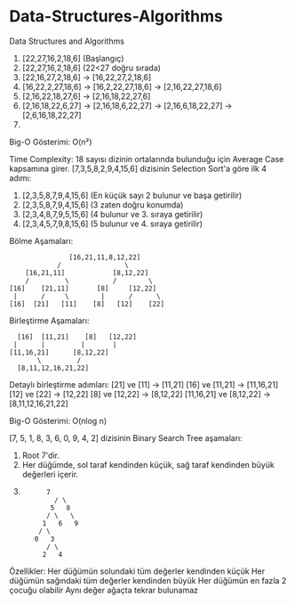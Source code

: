# Data-Structures-Algorithms
Data Structures and Algorithms

1. [22,27,16,2,18,6] (Başlangıç)
2. [22,27,16,2,18,6] (22<27 doğru sırada)
3. [22,16,27,2,18,6] -> [16,22,27,2,18,6]
4. [16,22,2,27,18,6] -> [16,2,22,27,18,6] -> [2,16,22,27,18,6]
5. [2,16,22,18,27,6] -> [2,16,18,22,27,6]
6. [2,16,18,22,6,27] -> [2,16,18,6,22,27] -> [2,16,6,18,22,27] -> [2,6,16,18,22,27]
7. 
Big-O Gösterimi: O(n²)

Time Complexity:
18 sayısı dizinin ortalarında bulunduğu için Average Case kapsamına girer.
[7,3,5,8,2,9,4,15,6] dizisinin Selection Sort'a göre ilk 4 adımı:
1. [2,3,5,8,7,9,4,15,6] (En küçük sayı 2 bulunur ve başa getirilir)
2. [2,3,5,8,7,9,4,15,6] (3 zaten doğru konumda)
3. [2,3,4,8,7,9,5,15,6] (4 bulunur ve 3. sıraya getirilir)
4. [2,3,4,5,7,9,8,15,6] (5 bulunur ve 4. sıraya getirilir)
   
Bölme Aşamaları:

                   [16,21,11,8,12,22]
                /                \
        [16,21,11]            [8,12,22]
        /         \           /        \
    [16]    [21,11]       [8]     [12,22]
     |      /     \        |      /      \
    [16]  [21]   [11]    [8]   [12]    [22]

Birleştirme Aşamaları:

      [16]  [11,21]    [8]   [12,22]
     |      |         |       |
    [11,16,21]      [8,12,22]
           \         /
      [8,11,12,16,21,22]

Detaylı birleştirme adımları:
[21] ve [11] -> [11,21]
[16] ve [11,21] -> [11,16,21]
[12] ve [22] -> [12,22]
[8] ve [12,22] -> [8,12,22]
[11,16,21] ve [8,12,22] -> [8,11,12,16,21,22]

Big-O Gösterimi: O(nlog n)

[7, 5, 1, 8, 3, 6, 0, 9, 4, 2] dizisinin Binary Search Tree aşamaları:


1. Root 7'dir.
2. Her düğümde, sol taraf kendinden küçük, sağ taraf kendinden büyük değerleri içerir.
3.           7
               / \
              5   8
             / \   \
            1   6   9
           / \
          0   3
             / \
            2   4

Özellikler:
Her düğümün solundaki tüm değerler kendinden küçük
Her düğümün sağındaki tüm değerler kendinden büyük
Her düğümün en fazla 2 çocuğu olabilir
Aynı değer ağaçta tekrar bulunamaz

